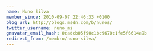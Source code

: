 ```yaml
---
name: Nuno Silva
member_since: 2010-09-07 22:46:33 +0100
blog_url: http://blogs.msdn.com/b/nunos/
twitter_username: nuno_ms
gravatar_email_hash: 0cadcb05f90c1bc9670c1fe5f6614a9b
redirect_from: /membro/nuno-silva/
---
```

